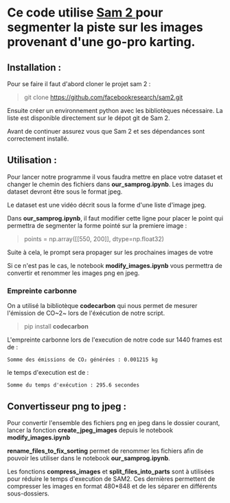 # Ce code utilise [ Sam 2 ](https://github.com/facebookresearch/sam2?tab=readme-ov-file) pour segmenter la piste sur les images provenant d'une go-pro karting. 

## Installation :

Pour se faire il faut d'abord cloner le projet sam 2 : 
> git clone https://github.com/facebookresearch/sam2.git

Ensuite créer un environnement python avec les bibliotèques nécessaire. La liste est disponible directement sur le dépot git de Sam 2.

Avant de continuer assurez vous que Sam 2 et ses dépendances sont correctement installé. 

## Utilisation :

Pour lancer notre programme il vous faudra mettre en place votre dataset et changer le chemin des fichiers dans **our_samprog.ipynb**. Les images du dataset devront être sous le format jpeg.

Le dataset est une vidéo décrit sous la forme d'une liste d'image jpeg.

Dans **our_samprog.ipynb**, il faut modifier cette ligne pour placer le point qui permettra de segmenter la forme pointé sur la premiere image : 
> points = np.array([[550, 200]], dtype=np.float32)

Suite à cela, le prompt sera propager sur les prochaines images de votre 

Si ce n'est pas le cas, le notebook **modify_images.ipynb** vous permettra de convertir et renommer les images png en jpeg. 

### Empreinte carbonne 

On a utilisé la bibliotèque **codecarbon** qui nous permet de mesurer l'émission de CO~2~ lors de l'éxécution de notre script.

> pip install **codecarbon**

L'empreinte carbonne lors de l'execution de notre code sur 1440 frames est de :
```
Somme des émissions de CO₂ générées : 0.001215 kg
```
le temps d'execution est de : 
```
Somme du temps d'exécution : 295.6 secondes
```

## Convertisseur png to jpeg :

Pour convertir l'ensemble des fichiers png en jpeg dans le dossier courant, lancer la fonction **create_jpeg_images** depuis le notebook **modify_images.ipynb** 

**rename_files_to_fix_sorting** permet de renommer les fichiers afin de pouvoir les utiliser dans le notebook **our_samprog.ipynb**.

Les fonctions **compress_images** et **split_files_into_parts** sont à utilisées pour réduire le temps d'execution de SAM2. Ces dernières permettent de compresser les images en format 480*848 et de les séparer en différents sous-dossiers.




